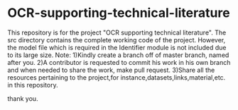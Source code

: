 # OCR-supporting-technical-literature
This repository is for the project "OCR supporting technical literature".
The src directory contains the complete working code of the project. However, the model file which is required in the Identifier module is not included due to its large size.
Note: 1)Kindly create a branch off of master branch, named after you.
      2)A contributor is requested to commit his work in his own branch and when needed to share the work, make pull request.
      3)Share all the resources pertaining to the project,for instance,datasets,links,material,etc. in this repository.

thank you.
